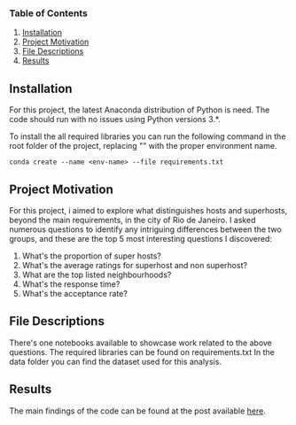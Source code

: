 
### Table of Contents

1. [Installation](#installation)
2. [Project Motivation](#motivation)
3. [File Descriptions](#files)
4. [Results](#results)

## Installation <a name="installation"></a>

For this project, the latest Anaconda distribution of Python is need.
The code should run with no issues using Python versions 3.*.

To install the all required libraries you can run the following command in the root folder of the project, replacing  "<env-name>"  with the proper environment name.
    
`conda create --name <env-name> --file requirements.txt` 


## Project Motivation<a name="motivation"></a>

For this project, i aimed to explore what distinguishes hosts and superhosts, beyond the main requirements, in the city of Rio de Janeiro. I asked numerous questions to identify any intriguing differences between the two groups, and these are the top 5 most interesting questions I discovered:

1. What's the proportion of super hosts?
2. What's the average ratings for superhost and non superhost?
3. What are the top listed neighbourhoods?
4. What's the response time?
5. What's the acceptance rate?


## File Descriptions <a name="files"></a>

There's one notebooks available to showcase work related to the above questions.
The required libraries can be found on requirements.txt
In the data folder you can find the dataset used for this analysis.

## Results<a name="results"></a>

The main findings of the code can be found at the post available [here](https://medium.com/@rafhslv/the-rio-de-janeiro-airbnb-experience-what-distinguishes-a-superhost-from-the-rest-772bf4bd5c56).


